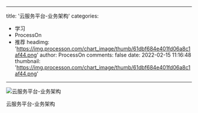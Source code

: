 
---
title: '云服务平台-业务架构'
categories: 
 - 学习
 - ProcessOn
 - 推荐
headimg: 'https://img.processon.com/chart_image/thumb/61dbf684e401fd06a8c1af44.png'
author: ProcessOn
comments: false
date: 2022-02-15 11:16:48
thumbnail: 'https://img.processon.com/chart_image/thumb/61dbf684e401fd06a8c1af44.png'
---

<div>   
<img class="thumb" alt="云服务平台-业务架构" src="https://img.processon.com/chart_image/thumb/61dbf684e401fd06a8c1af44.png" referrerpolicy="no-referrer">
<p>云服务平台-业务架构</p>  
</div>
            